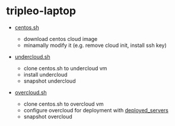 # tripleo-laptop

- [centos.sh](centos.sh)
  - download centos cloud image
  - minamally modify it (e.g. remove cloud init, install ssh key)

- [undercloud.sh](undercloud.sh)
  - clone centos.sh to undercloud vm
  - install undercloud
  - snapshot undercloud

- [overcloud.sh](overcloud.sh)
  - clone centos.sh to overcloud vm
  - configure overcloud for deployment with [deployed_servers](https://docs.openstack.org/tripleo-docs/latest/install/advanced_deployment/deployed_server.html)
  - snapshot overcloud

